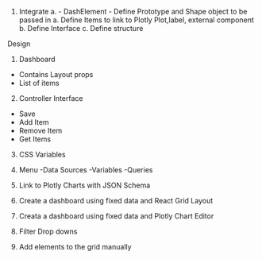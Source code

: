 
1. Integrate
a. - DashElement - Define Prototype and Shape object to be passed in
a. Define Items to link to Plotly Plot,label, external component
b. Define Interface
c. Define structure

Design
1. Dashboard
- Contains Layout props
- List of items

2. Controller Interface
 - Save
 - Add Item
 - Remove Item
 - Get Items


3. CSS Variables



3. Menu
-Data Sources
-Variables
-Queries
4. Link to Plotly Charts with JSON Schema

1. Create a dashboard using fixed data and React Grid Layout
2. Creata a dashboard using fixed data and Plotly Chart Editor
3. Filter Drop downs
4. Add elements to the grid manually